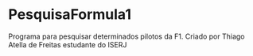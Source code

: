 # PesquisaFormula1
Programa para pesquisar determinados pilotos da F1. Criado por Thiago Atella de Freitas estudante do ISERJ
